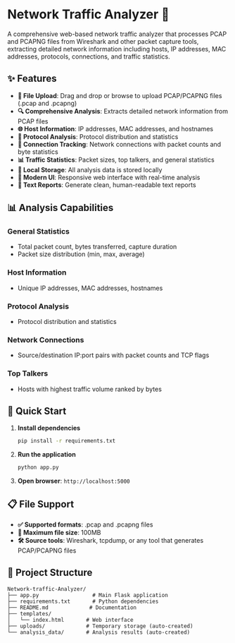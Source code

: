 # Network Traffic Analyzer 🚀

A comprehensive web-based network traffic analyzer that processes PCAP and PCAPNG files from Wireshark and other packet capture tools, extracting detailed network information including hosts, IP addresses, MAC addresses, protocols, connections, and traffic statistics.

## ✨ Features

- **📁 File Upload**: Drag and drop or browse to upload PCAP/PCAPNG files (.pcap and .pcapng)
- **🔍 Comprehensive Analysis**: Extracts detailed network information from PCAP files
- **🌐 Host Information**: IP addresses, MAC addresses, and hostnames
- **📡 Protocol Analysis**: Protocol distribution and statistics
- **🔗 Connection Tracking**: Network connections with packet counts and byte statistics
- **📊 Traffic Statistics**: Packet sizes, top talkers, and general statistics
- **💾 Local Storage**: All analysis data is stored locally
- **🎨 Modern UI**: Responsive web interface with real-time analysis
- **📄 Text Reports**: Generate clean, human-readable text reports

## 📊 Analysis Capabilities

### General Statistics
- Total packet count, bytes transferred, capture duration
- Packet size distribution (min, max, average)

### Host Information  
- Unique IP addresses, MAC addresses, hostnames

### Protocol Analysis
- Protocol distribution and statistics

### Network Connections
- Source/destination IP:port pairs with packet counts and TCP flags

### Top Talkers
- Hosts with highest traffic volume ranked by bytes

## 🚀 Quick Start

1. **Install dependencies**
   ```bash
   pip install -r requirements.txt
   ```

2. **Run the application**
   ```bash
   python app.py
   ```

3. **Open browser**: `http://localhost:5000`

## 📋 File Support

- **✅ Supported formats**: .pcap and .pcapng files
- **📏 Maximum file size**: 100MB
- **🛠️ Source tools**: Wireshark, tcpdump, or any tool that generates PCAP/PCAPNG files

## 📁 Project Structure

```
Network-traffic-Analyzer/
├── app.py                 # Main Flask application
├── requirements.txt       # Python dependencies  
├── README.md             # Documentation
├── templates/
│   └── index.html       # Web interface
├── uploads/             # Temporary storage (auto-created)
└── analysis_data/       # Analysis results (auto-created)
```
